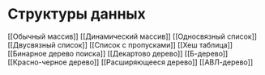 # Структуры данных
[[Обычный массив]]
[[Динамический массив]]
[[Односвязный список]]
[[Двусвязный список]]
[[Список с пропусками]]
[[Хеш таблица]]
[[Бинарное дерево поиска]]
[[Декартово дерево]]
[[Б-дерево]]
[[Красно-черное дерево]]
[[Расширяющееся дерево]]
[[АВЛ-дерево]]


